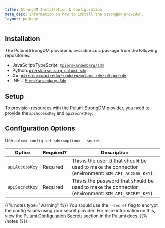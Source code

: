 ```yaml
---
title: StrongDM Installation & Configuration
meta_desc: Information on how to install the StrongDM provider.
layout: package
---
```


## Installation

The Pulumi StrongDM provider is available as a package from the following repositories:

* JavaScript/TypeScript: [`@pierskarsenbarg/sdm`](https://www.npmjs.com/package/@pierskarsenbarg/sdm)
* Python: [`pierskarsenbarg-pulumi-sdm`](https://pypi.org/project/pierskarsenbarg-pulumi-sdm/)
* Go: [`github.com/pierskarsenbarg/pulumi-sdm/sdk/go/sdm`](https://pkg.go.dev/github.com/pierskarsenbarg/pulumi-sdm/sdk)
* .NET: [`PiersKarsenbarg.Sdm`](https://www.nuget.org/packages/PiersKarsenbarg.Sdm)

## Setup

To provision resources with the Pulumi StrongDM provider, you need to provide the `apiAccessKey` and `apiSecretKey`. 

## Configuration Options

Use `pulumi config set sdm:<option> --secret`.

| Option | Required? | Description |
| - | - | - |
| `apiAccessKey` | Required | This is the user id that should be used to make the connection (environment: `SDM_API_ACCESS_KEY`).      |
| `apiSecretKey` | Required          | This is the password that should be used to make the connection (environment: `SDM_API_SECRET_KEY`). |

{{% notes type="warning" %}}
You should use the `--secret` flag to encrypt the config values using your secret provider. For more information on this, view the [Pulumi Configuration Secrets](https://www.pulumi.com/docs/concepts/secrets/#secrets) section in the Pulumi docs.
{{% /notes %}}

